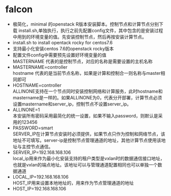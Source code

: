 # falcon
* 极简化，minimal 的openstack R版本安装脚本。控制节点和计算节点分别下载 install.sh,单独执行，执行之前先配置config文件，其中包含的是安装过程中用到的环境变量的值。先安装控制节点，然后再按安装计算节点。
* install.sh to install opentack rocky for centos7.6
* 支持最小化安装centos 7.6的openstack rocky版本
* 配置文件config中需要预先设置好环境变量的值    
MASTERNAME 代表的是控制节点，对应的名称是需要设置的主机名称  
* MASTERNAME=controller  
hostname 代表的是当前节点名称，如果是计算和控制合一则名称与master相同即可
* HOSTNAME=controller  
ALLINONE支持在一个节点同时安装控制网络和计算服务，此时hostname和mastername是一样的。如果ALLINONE为0，代表分开部署，计算节点必须设置mastername和server_ip，控制节点不设置server_ip。
* ALLINONE=1  
本安装所有密码采用最简化的统一设置，如果不输入password，则默认是采用的123456
* PASSWORD=smart  
SERVER_IP在计算节点安装时必须提供，如果节点只作为控制和网络节点，该地址不可填写。server-ip是控制节点管理通道的地址，其他计算节点使用该地址与主控节点通信。
* SERVER_IP=192.168.168.106  
local_ip用来作为最小化安装支持的租户类型是vxlan时的数据通信接口地址，也就是vxlan的端点地址。该地址可以与管理通道配置相同也可以单独一个数据通道
* LOCAL_IP=192.168.168.106  
HOST_IP用来设置本地地址的，用来作为节点管理通道的地址
* HOST_IP=192.168.168.106
